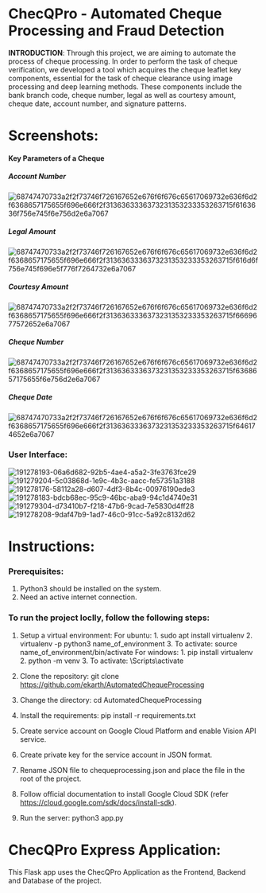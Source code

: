# ChecQPro - Automated Cheque Processing and Fraud Detection

<b>INTRODUCTION</b>: Through this project, we are aiming to automate the process of cheque processing. In order to perform the task of cheque verification, we developed a tool which acquires the cheque leaflet key components, essential for the task of cheque clearance using image processing and deep learning methods. These components include the bank branch code, cheque number, legal as well as courtesy amount, cheque date, account number, and signature patterns.

# Screenshots:

#### Key Parameters of a Cheque
##### Account Number
![68747470733a2f2f73746f726167652e676f6f676c65617069732e636f6d2f6368657175655f696e666f2f3136363336373231353233353263715f6163636f756e745f6e756d2e6a7067](https://user-images.githubusercontent.com/55848343/205454378-a9a4e183-0fb5-4c80-a92a-21544f0d6e3e.jpg)
##### Legal Amount
![68747470733a2f2f73746f726167652e676f6f676c65617069732e636f6d2f6368657175655f696e666f2f3136363336373231353233353263715f616d6f756e745f696e5f776f7264732e6a7067](https://user-images.githubusercontent.com/55848343/205454438-06982d7b-bd44-4d8d-9851-589bb7acba50.jpg)
##### Courtesy Amount
![68747470733a2f2f73746f726167652e676f6f676c65617069732e636f6d2f6368657175655f696e666f2f3136363336373231353233353263715f6669677572652e6a7067](https://user-images.githubusercontent.com/55848343/205454465-64785ec9-b494-4ac0-94cb-b034456214d8.jpg)
##### Cheque Number
![68747470733a2f2f73746f726167652e676f6f676c65617069732e636f6d2f6368657175655f696e666f2f3136363336373231353233353263715f6368657175655f6e756d2e6a7067](https://user-images.githubusercontent.com/55848343/205454492-2cb4cfc6-6178-4c44-bb80-dd4f5df40dfd.jpg)
##### Cheque Date
![68747470733a2f2f73746f726167652e676f6f676c65617069732e636f6d2f6368657175655f696e666f2f3136363336373231353233353263715f646174652e6a7067](https://user-images.githubusercontent.com/55848343/205454508-d317433e-dc3b-4eee-9e7a-669a5b147ffb.jpg)
### User Interface:
![191278193-06a6d682-92b5-4ae4-a5a2-3fe3763fce29](https://user-images.githubusercontent.com/55848343/205454728-840748b8-307e-450c-9710-b0ef0041416c.png)
![191279204-5c03868d-1e9c-4b3c-aacc-fe57351a3188](https://user-images.githubusercontent.com/55848343/205454732-76180664-44ef-4afb-b477-f5de834245a3.png)
![191278176-58112a28-d607-4df3-8b4c-00976190ede3](https://user-images.githubusercontent.com/55848343/205454734-8cd7255e-b123-425a-9a51-001e39507fd1.png)
![191278183-bdcb68ec-95c9-46bc-aba9-94c1d4740e31](https://user-images.githubusercontent.com/55848343/205454738-7809bffe-f9bc-4656-a5fa-ff46f716408f.png)
![191279304-d73410b7-f218-47b6-9cad-7e5830d4ff28](https://user-images.githubusercontent.com/55848343/205454775-8d51ce34-a971-4ddf-8966-92865287a181.png)
![191278208-9daf47b9-1ad7-46c0-91cc-5a92c8132d62](https://user-images.githubusercontent.com/55848343/205454745-db251b28-1729-4002-b5d2-755ac2b8b6d1.png)

# Instructions:
### Prerequisites:
1. Python3 should be installed on the system.
2. Need an active internet connection.
### To run the project loclly, follow the following steps:

1. Setup a virtual environment:
    For ubuntu:
        1. sudo apt install virtualenv
        2. virtualenv -p python3 name_of_environment
        3. To activate: source name_of_environment/bin/activate
    For windows:
        1.	pip install virtualenv
        2.	python -m venv <path for creating virtualenv>
        3.	To activate: <virtualenv path>\Scripts\activate

2. Clone the repository: git clone https://github.com/ekarth/AutomatedChequeProcessing
3. Change the directory: cd AutomatedChequeProcessing
4. Install the requirements: pip install -r requirements.txt
5. Create service account on Google Cloud Platform and enable Vision API service.
6. Create private key for the service account in JSON format.
7. Rename JSON file to chequeprocessing.json and place the file in the root of the project.
8. Follow official documentation to install Google Cloud SDK (refer https://cloud.google.com/sdk/docs/install-sdk).
9. Run the server: python3 app.py

# ChecQPro Express Application:
This Flask app uses the ChecQPro Application as the Frontend, Backend and Database of the project.
